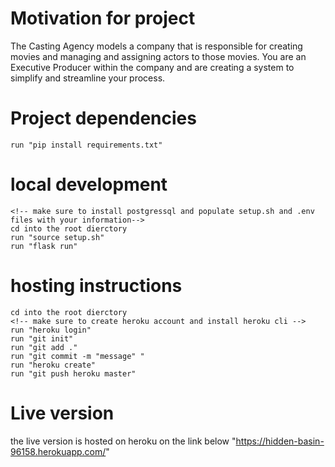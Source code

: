 # Motivation for project

The Casting Agency models a company that is responsible for creating movies and managing and assigning actors to those movies. You are an Executive Producer within the company and are creating a system to simplify and streamline your process.

# Project dependencies

    run "pip install requirements.txt"

# local development

    <!-- make sure to install postgressql and populate setup.sh and .env files with your information-->
    cd into the root dierctory
    run "source setup.sh"
    run "flask run"

# hosting instructions

    cd into the root dierctory
    <!-- make sure to create heroku account and install heroku cli -->
    run "heroku login"
    run "git init"
    run "git add ."
    run "git commit -m "message" "
    run "heroku create"
    run "git push heroku master"

# Live version

the live version is hosted on heroku on the link below
"https://hidden-basin-96158.herokuapp.com/"

